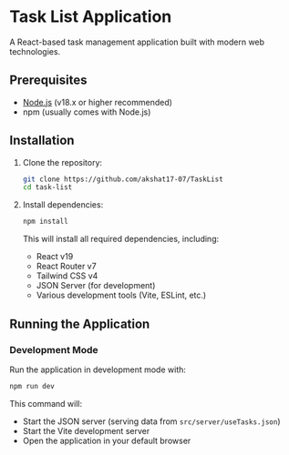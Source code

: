 # Task List Application

A React-based task management application built with modern web technologies.

## Prerequisites

- [Node.js](https://nodejs.org/) (v18.x or higher recommended)
- npm (usually comes with Node.js)

## Installation

1. Clone the repository:

   ```bash
   git clone https://github.com/akshat17-07/TaskList
   cd task-list
   ```

2. Install dependencies:

   ```bash
   npm install
   ```

   This will install all required dependencies, including:

   - React v19
   - React Router v7
   - Tailwind CSS v4
   - JSON Server (for development)
   - Various development tools (Vite, ESLint, etc.)

## Running the Application

### Development Mode

Run the application in development mode with:

```bash
npm run dev
```

This command will:

- Start the JSON server (serving data from `src/server/useTasks.json`)
- Start the Vite development server
- Open the application in your default browser
